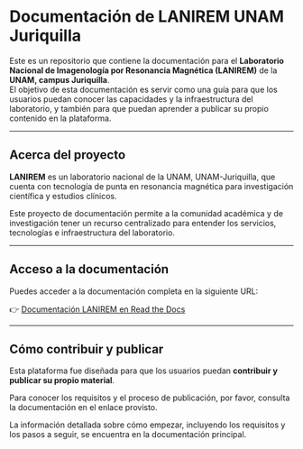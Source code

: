 # Documentación de LANIREM UNAM Juriquilla

Este es un repositorio que contiene la documentación para el **Laboratorio Nacional de Imagenología por Resonancia Magnética (LANIREM)** de la **UNAM, campus Juriquilla**.  
El objetivo de esta documentación es servir como una guía para que los usuarios puedan conocer las capacidades y la infraestructura del laboratorio, y también para que puedan aprender a publicar su propio contenido en la plataforma.

---

## Acerca del proyecto

**LANIREM** es un laboratorio nacional de la UNAM, UNAM-Juriquilla, que cuenta con tecnología de punta en resonancia magnética para investigación científica y estudios clínicos.  

Este proyecto de documentación permite a la comunidad académica y de investigación tener un recurso centralizado para entender los servicios, tecnologías e infraestructura del laboratorio.

---

## Acceso a la documentación

Puedes acceder a la documentación completa en la siguiente URL:

👉 [Documentación LANIREM en Read the Docs](URL_AQUI)

---

## Cómo contribuir y publicar

Esta plataforma fue diseñada para que los usuarios puedan **contribuir y publicar su propio material**.  

Para conocer los requisitos y el proceso de publicación, por favor, consulta la documentación en el enlace provisto.  

La información detallada sobre cómo empezar, incluyendo los requisitos y los pasos a seguir, se encuentra en la documentación principal.
